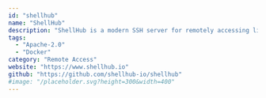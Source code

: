 ```yaml
---
id: "shellhub"
name: "ShellHub"
description: "ShellHub is a modern SSH server for remotely accessing linux devices via command line (using any SSH client) or web-based user interface, designed as an alternative to sshd."
tags:
  - "Apache-2.0"
  - "Docker"
category: "Remote Access"
website: "https://www.shellhub.io"
github: "https://github.com/shellhub-io/shellhub"
#image: "/placeholder.svg?height=300&width=400"
---
```


